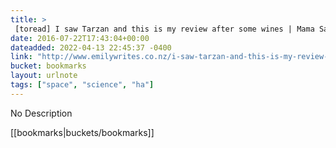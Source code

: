 ```yaml
---
title: > 
 [toread] I saw Tarzan and this is my review after some wines | Mama Said
date: 2016-07-22T17:43:04+00:00
dateadded: 2022-04-13 22:45:37 -0400
link: "http://www.emilywrites.co.nz/i-saw-tarzan-and-this-is-my-review-after-some-wines/"
bucket: bookmarks
layout: urlnote
tags: ["space", "science", "ha"]
--- 
```

No Description
 <!-- end excerpt --> 
<div class='bucket'>[[bookmarks|buckets/bookmarks]]</div> 
